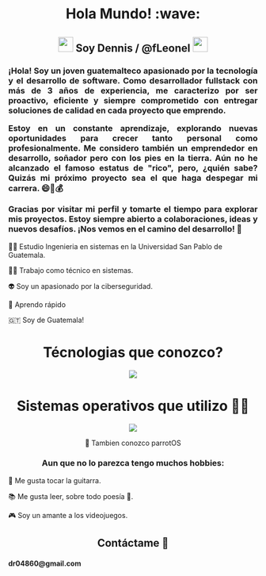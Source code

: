 <h1 align="center">
    Hola Mundo! :wave:
  </h1>
  <h2 align="center">
    <img
      src="https://emojis.slackmojis.com/emojis/images/1643517003/30571/rocket.gif?1643517003"
      width="30"
    />
    Soy Dennis / @fLeonel
    <img src="https://slackmojis.com/emojis/60794-alien/download" width="30" />
  </h2>
  <!-- Quien soy?-->
  <h3 align="justify">     
¡Hola! Soy un joven guatemalteco apasionado por la tecnología y el desarrollo de software. Como desarrollador fullstack con más de 3 años de experiencia, me caracterizo por ser proactivo, eficiente y siempre comprometido con entregar soluciones de calidad en cada proyecto que emprendo.

Estoy en un constante aprendizaje, explorando nuevas oportunidades para crecer tanto personal como profesionalmente. Me considero también un emprendedor en desarrollo, soñador pero con los pies en la tierra. Aún no he alcanzado el famoso estatus de "rico", pero, ¿quién sabe? Quizás mi próximo proyecto sea el que haga despegar mi carrera. 😄💼💰

Gracias por visitar mi perfil y tomarte el tiempo para explorar mis proyectos. Estoy siempre abierto a colaboraciones, ideas y nuevos desafíos. ¡Nos vemos en el camino del desarrollo! 🚀
  </h3>
  <p align="left">👨‍🎓 Estudio Ingenieria en sistemas en la Universidad San Pablo de Guatemala.</p>
  <p align="left">👨‍💻 Trabajo como técnico en sistemas.</p>
  <p align="left">👽 Soy un apasionado por la ciberseguridad.</p>
  <p align="left">🚀 Aprendo rápido</p>
  <p align="left">🇬🇹 Soy de Guatemala!</p>
<!-- Que tecnologias conozco! -->
<div align="center">
  <h1>Técnologias que conozco?</h1>
  <a>
    <img src="https://skillicons.dev/icons?i=git,github,html,css,js,ts,nodejs,react,nextjs,tailwind,mysql,postman,py,flutter,dart"/>
  </a>
</div>
<!--Sistemas Operativos!-->
<div align="center">
    <h1>Sistemas operativos que utilizo 👨‍💻</h1>
    <a><img src="https://skillicons.dev/icons?i=windows,apple,linux,arch,ubuntu,kali"/></a>
    <p align="center">🦜 Tambien conozco parrotOS</p>
</div>
<!-- Hobbies-->
<div>
    <h3 align="center">Aun que no lo parezca tengo muchos hobbies: </h3>
    <p>🎸 Me gusta tocar la guitarra.</p>
    <p>📚 Me gusta leer, sobre todo poesía 🌹.</p>
    <p>🎮 Soy un amante a los videojuegos.</p>
</div>
<!--Contactame-->
<div align="center">
<h2>Contáctame 🤝</h2>
<h4 align="left"><a src="mailto:dr04860@gmail.com">dr04860@gmail.com</a><h4/>
</div>


